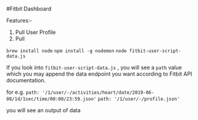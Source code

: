 #Fitbit Dashboard

Features:-

1. Pull User Profile
2. Pull

`brew install node`
`npm install -g nodemon`
`node fitbit-user-script-data.js`

If you look into `fitbit-user-script-data.js` , you will see a `path` value which you may append the data endpoint you want according to Fitbit API documentation.

for e.g.
`path: '/1/user/-/activities/heart/date/2019-06-08/1d/1sec/time/00:00/23:59.json'`
`path: '/1/user/-/profile.json'`

you will see an output of data
